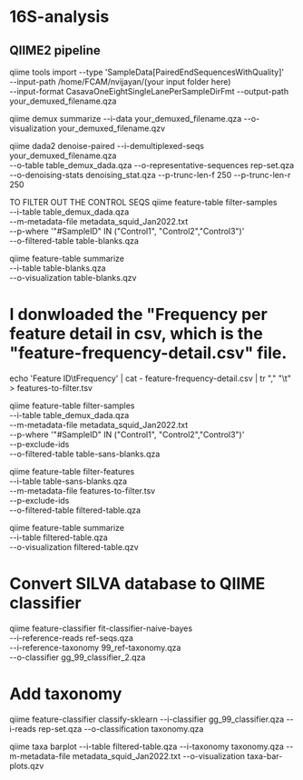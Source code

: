 # 16S-analysis
## QIIME2 pipeline


qiime tools import --type 'SampleData[PairedEndSequencesWithQuality]' \
 --input-path /home/FCAM/nvijayan/(your input folder here) \
 --input-format CasavaOneEightSingleLanePerSampleDirFmt --output-path your_demuxed_filename.qza

qiime demux summarize --i-data your_demuxed_filename.qza --o-visualization your_demuxed_filename.qzv

qiime dada2 denoise-paired --i-demultiplexed-seqs your_demuxed_filename.qza  \
--o-table table_demux_dada.qza --o-representative-sequences rep-set.qza \
--o-denoising-stats denoising_stat.qza --p-trunc-len-f 250 --p-trunc-len-r 250

TO FILTER OUT THE CONTROL SEQS
qiime feature-table filter-samples \
  --i-table table_demux_dada.qza \
 --m-metadata-file metadata_squid_Jan2022.txt \
  --p-where '"#SampleID" IN ("Control1", "Control2","Control3")' \
  --o-filtered-table table-blanks.qza

qiime feature-table summarize \
  --i-table table-blanks.qza \
  --o-visualization table-blanks.qzv

# I donwloaded the "Frequency per feature detail in csv, which is the "feature-frequency-detail.csv" file.
echo 'Feature ID\tFrequency' | cat - feature-frequency-detail.csv | tr "," "\\t" > features-to-filter.tsv

qiime feature-table filter-samples \
  --i-table table_demux_dada.qza \
  --m-metadata-file metadata_squid_Jan2022.txt \
  --p-where '"#SampleID" IN ("Control1", "Control2","Control3")' \
  --p-exclude-ids \
  --o-filtered-table table-sans-blanks.qza

qiime feature-table filter-features \
  --i-table table-sans-blanks.qza \
  --m-metadata-file features-to-filter.tsv \
  --p-exclude-ids \
  --o-filtered-table filtered-table.qza
  
  qiime feature-table summarize \
  --i-table filtered-table.qza \
  --o-visualization filtered-table.qzv
  
# Convert SILVA database to QIIME classifier
qiime feature-classifier fit-classifier-naive-bayes \
--i-reference-reads ref-seqs.qza \
--i-reference-taxonomy 99_ref-taxonomy.qza \
--o-classifier gg_99_classifier_2.qza

# Add taxonomy
qiime feature-classifier classify-sklearn --i-classifier gg_99_classifier.qza --i-reads rep-set.qza --o-classification taxonomy.qza 

qiime taxa barplot --i-table filtered-table.qza --i-taxonomy taxonomy.qza --m-metadata-file metadata_squid_Jan2022.txt  --o-visualization taxa-bar-plots.qzv
